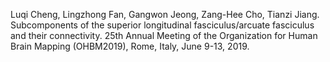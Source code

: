 
Luqi Cheng, Lingzhong Fan, Gangwon Jeong, Zang-Hee Cho, Tianzi Jiang. Subcomponents of the superior longitudinal fasciculus/arcuate fasciculus and their connectivity. 25th Annual Meeting of the Organization for Human Brain Mapping (OHBM2019), Rome, Italy, June 9-13, 2019.